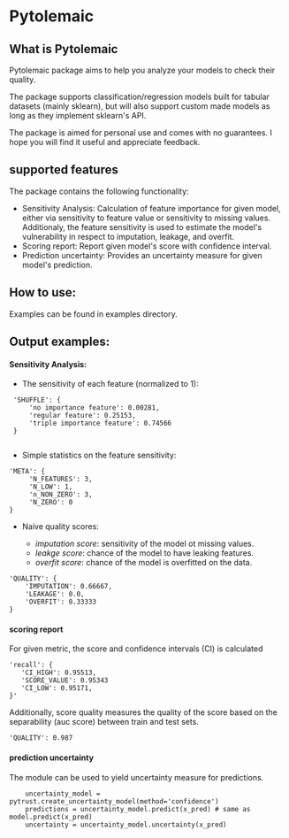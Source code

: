 # Pytolemaic

## What is Pytolemaic 
Pytolemaic package aims to help you analyze your models to check their quality. 

The package supports classification/regression models built for tabular datasets (mainly sklearn),
 but will also support custom made models as long as they implement sklearn's API. 

The package is aimed for personal use and comes with no guarantees. 
I hope you will find it useful and appreciate feedback.

## supported features
The package contains the following functionality:

- Sensitivity Analysis: Calculation of feature importance for given model, either via sensitivity to feature value or sensitivity to missing values. Additionaly, the feature sensitivity is used to estimate the model's vulnerability in respect to imputation, leakage, and overfit.
- Scoring report: Report given model's score with confidence interval.
- Prediction uncertainty: Provides an uncertainty measure for given model's prediction.


## How to use: 
Examples can be found in examples directory.

## Output examples:

#### Sensitivity Analysis:

 - The sensitivity of each feature (normalized to 1):
 
```
 'SHUFFLE': {
     'no importance feature': 0.00281,
     'regular feature': 0.25153,
     'triple importance feature': 0.74566
 }
  
```
                                                        
 - Simple statistics on the feature sensitivity:
 ```
 'META': {
      'N_FEATURES': 3,
      'N_LOW': 1,
      'n_NON_ZERO': 3,
      'N_ZERO': 0
 }
 ```
 
 - Naive quality scores:

   - *imputation score*: sensitivity of the model ot missing values.
   - *leakge score*: chance of the model to have leaking features.
   - *overfit score*: chance of the model is overfitted on the data.
 
 ```
 'QUALITY': {
     'IMPUTATION': 0.66667,
     'LEAKAGE': 0.0,
     'OVERFIT': 0.33333
 }
 ```


#### scoring report

For given metric, the score and confidence intervals (CI) is calculated
 ```
 'recall': {
    'CI_HIGH': 0.95513, 
    'SCORE_VALUE': 0.95343
    'CI_LOW': 0.95171, 
 }'    
 ```
 
 Additionally, score quality measures the quality of the score based on the separability (auc score) between train and test sets.
 ```
 'QUALITY': 0.987         
 ```
  
 
#### prediction uncertainty

The module can be used to yield uncertainty measure for predictions. 
```
    uncertainty_model = pytrust.create_uncertainty_model(method='confidence')
    predictions = uncertainty_model.predict(x_pred) # same as model.predict(x_pred)
    uncertainty = uncertainty_model.uncertainty(x_pred)
```